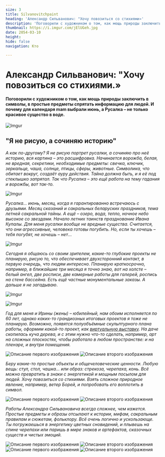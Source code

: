 ```yaml
---
size: 3
title: Silvanovitchpaint
heading: 'Александр Сильванович: "Хочу повозиться со стихиями»'
description: 'Поговорили с художником о том, как мощь природы заключить в символы, в простые предметы спрятать информацию для людей. И почему для календаря  mam выбрали июнь, а Русалка – не только красивое существо в воде.'
thumbnail: https://i.imgur.com/jElUGeh.jpg
date: 2054-03-10
height: 
hide: false
navigation: Кто

---
```

# Александр Сильванович: "Хочу повозиться со стихиями.»

#### Поговорили с художником о том, как мощь природы заключить в символы, в простые предметы спрятать информацию для людей. И почему для календаря  mam выбрали июнь, а Русалка – не только красивое существо в воде.

![Imgur](https://i.imgur.com/Jf2BCzI.jpg)

## "Я не рисую, а сочиняю историю"

_А как по-другому? Я не рисую портрет русалки, а сочиняю про неё историю, вся картина – это расшифровка. Начинается ворожба, белая, не вредная, секретики, необходимые предметы: свечка, ключик, зеркальце, чаша, солнце, птицы, сферы, животные. Символика, что обитает вокруг, создаёт ауру действия.
Тайна должна быть, и я её под стеклышко запрятал. Так что Русалка – это ещё работа на тему гадания и ворожбы, вот так-то._ 

![Imgur](https://i.imgur.com/jElUGeh.jpg)

_Русалка… июнь, месяц, когда я гарантированно встречаюсь с друзьями. Месяц сказаний и сакральных беларуских праздников, тема летней сакральной тайны. А ещё – озеро, вода, тепло, ночное небо высокое со звездами. Начало летних таинств празднование Ивана Купалы. Для меня русалки вообще не вредные существа. Считается, что они агрессивные, человека готовы погубить. 
Но, если ты хочешь – тебя погубят, не хочешь – нет_…

![Imgur](https://i.imgur.com/1thG82K.jpg)

_Сегодня я общаюсь со своим зрителем, какие-то глубокие проекты не планирую, рисую то, что обеспечивает двухсторонний контакт, в первую очередь, что людям интересно. Планирую краткосрочно, например, в ближайшие три месяца я точно знаю, вот на холсте – белый ангел, две росписи, две камерные работы для галерей, роспись на стене бассейна. Есть ещё частные монументальные заказы. А дальше я не загадываю_.

![Imgur](https://i.imgur.com/qypQqDS.jpg)

![Imgur](https://i.imgur.com/zD9lbTb.jpg)

_Год для меня и Ирины (жены) – юбилейный, нам обоим исполняется по 60 лет, однако каких-то грандиозных итоговых проектов я тоже не планирую. Возможно, появятся полуобъёмные скульптурного плана работы, оформим какой-то проект, как [виртуальную выставку](https://www.mamgrodno.com/panorama/silvanovich2.html). На даче скопилась куча дерева, и с этим нужно что-то сделать, например, арт на сложных плоскостях, чтобы работало в любом пространстве: и на пленэре, и внутри помещения._

<div class="gallery2">
<img src="https://i.imgur.com/duTCLDb.jpeg" alt="Описание первого изображения"> 
<img src="https://i.imgur.com/l3iHhPU.jpeg" alt="Описание второго изображения"> 
</div>

_Беру какие-то простые объекты и общечеловеческие ценности. Любую вещь: стул, стол, чашка... или образ: стрекоза, черепаха, конь. Всё можно превратить в знаки с энергетикой и мощным посылом для людей. Хочу повозиться со стихиями. Взять сложное природное явление, например, ветер Борей, и попробовать его воплотить в символ._

<div class="gallery2">
<img src="https://i.imgur.com/P2tJ7kB.jpeg" alt="Описание первого изображения"> 
<img src="https://i.imgur.com/53oIrC8.jpeg" alt="Описание второго изображения"> 
</div>

_Работы Александра Сильвановича всегда сложнее, чем кажется. Простые предметы и образы отсылают к истории, мифам, сакральным правилам и сюжетам, фольклору. Всё очень логично и ускользающе. Ты погружаешься в энергетику цветных сновидений, и плывешь на спине черепахи или паришь в мире знаков и артефактов, сказочных существ и чистых эмоций._

<div class="gallery2">
<img src="https://i.imgur.com/O5EW7zP.jpeg" alt="Описание первого изображения"> 
<img src="https://i.imgur.com/OcH5IuK.jpeg" alt="Описание второго изображения"> 
</div>

<div class="gallery2">
<img src="https://i.imgur.com/EbeOUrr.jpeg" alt="Описание первого изображения"> 
<img src="https://i.imgur.com/VvXDXFq.jpeg" alt="Описание второго изображения"> 
</div>












